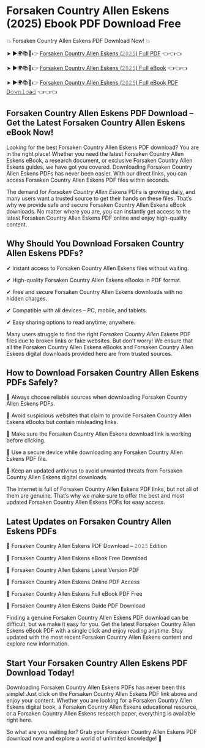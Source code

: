 # Forsaken Country Allen Eskens (2025) Ebook PDF Download Free

💥 Forsaken Country Allen Eskens PDF Download Now! 💥

➤ ►🌍📚📱👉 [Forsaken Country Allen Eskens (𝟸𝟶𝟸𝟻) F𝚞ll PDF](https://getpdf.xyz/forsaken-country-allen-eskens) 👈👈👈


➤ ►🌍📚📱👉 [Forsaken Country Allen Eskens (𝟸𝟶𝟸𝟻) F𝚞ll eBook](https://getpdf.xyz/forsaken-country-allen-eskens) 👈👈👈


➤ ►🌍📚📱👉 [Forsaken Country Allen Eskens (𝟸𝟶𝟸𝟻) F𝚞ll eBook PDF D𝚘𝚠𝚗𝚕𝚘a𝚍](https://getpdf.xyz/forsaken-country-allen-eskens) 👈👈👈


## Forsaken Country Allen Eskens PDF Download – Get the Latest Forsaken Country Allen Eskens eBook Now!

Looking for the best Forsaken Country Allen Eskens PDF download? You are in the right place! Whether you need the latest Forsaken Country Allen Eskens eBook, a research document, or exclusive Forsaken Country Allen Eskens guides, we have got you covered. Downloading Forsaken Country Allen Eskens PDFs has never been easier. With our direct links, you can access Forsaken Country Allen Eskens PDF files within seconds.

The demand for *Forsaken Country Allen Eskens* PDFs is growing daily, and many users want a trusted source to get their hands on these files. That’s why we provide safe and secure Forsaken Country Allen Eskens eBook downloads. No matter where you are, you can instantly get access to the latest Forsaken Country Allen Eskens PDF online and enjoy high-quality content.

## Why Should You Download Forsaken Country Allen Eskens PDFs?

✔ Instant access to Forsaken Country Allen Eskens files without waiting.

✔ High-quality Forsaken Country Allen Eskens eBooks in PDF format.

✔ Free and secure Forsaken Country Allen Eskens downloads with no hidden charges.

✔ Compatible with all devices – PC, mobile, and tablets.

✔ Easy sharing options to read anytime, anywhere.

Many users struggle to find the right *Forsaken Country Allen Eskens* PDF files due to broken links or fake websites. But don’t worry! We ensure that all the Forsaken Country Allen Eskens eBooks and Forsaken Country Allen Eskens digital downloads provided here are from trusted sources.

## How to Download Forsaken Country Allen Eskens PDFs Safely?

📌 Always choose reliable sources when downloading Forsaken Country Allen Eskens PDFs.

📌 Avoid suspicious websites that claim to provide Forsaken Country Allen Eskens eBooks but contain misleading links.

📌 Make sure the Forsaken Country Allen Eskens download link is working before clicking.

📌 Use a secure device while downloading any Forsaken Country Allen Eskens PDF file.

📌 Keep an updated antivirus to avoid unwanted threats from Forsaken Country Allen Eskens digital downloads.

The internet is full of Forsaken Country Allen Eskens PDF links, but not all of them are genuine. That’s why we make sure to offer the best and most updated Forsaken Country Allen Eskens PDFs for easy access.

## Latest Updates on Forsaken Country Allen Eskens PDFs

🔹 Forsaken Country Allen Eskens PDF Download – 𝟸𝟶𝟸𝟻 Edition

🔹 Forsaken Country Allen Eskens eBook Free Download

🔹 Forsaken Country Allen Eskens Latest Version PDF

🔹 Forsaken Country Allen Eskens Online PDF Access

🔹 Forsaken Country Allen Eskens Full eBook PDF Free

🔹 Forsaken Country Allen Eskens Guide PDF Download

Finding a genuine Forsaken Country Allen Eskens PDF download can be difficult, but we make it easy for you. Get the latest Forsaken Country Allen Eskens eBook PDF with a single click and enjoy reading anytime. Stay updated with the most recent Forsaken Country Allen Eskens content and explore new information.

## Start Your Forsaken Country Allen Eskens PDF Download Today!

Downloading Forsaken Country Allen Eskens PDFs has never been this simple! Just click on the Forsaken Country Allen Eskens PDF link above and enjoy your content. Whether you are looking for a Forsaken Country Allen Eskens digital book, a Forsaken Country Allen Eskens educational resource, or a Forsaken Country Allen Eskens research paper, everything is available right here.

So what are you waiting for? Grab your Forsaken Country Allen Eskens PDF download now and explore a world of unlimited knowledge! 🚀